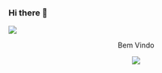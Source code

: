 ### Hi there 👋


<img src="{https://img.shields.io/badge/ProtonMail-8B89CC?style=for-the-badge&logo=protonmail&logoColor=white}" />





<p align="center"> Bem Vindo </p>
<p align="center">   <img alingn="center" src="https://profile-counter.glitch.me/ghsguimaraes/count.svg" /></p>


